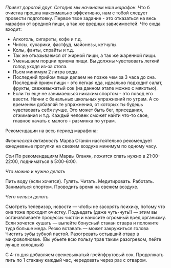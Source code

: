 *Привет дорогой друг. Сегодня мы начинаем наш марафон.*
Что б очистка прошла максимально эффективно, нам с тобой следует провести подготовку.
Первое твое задание - это отказаться на весь марафон от вредной пищи, а так же вредных зависимостей. Что сюда входит:
- Алкоголь, сигареты, кофе и т.д.
- Чипсы, сухарики, фастфуд, майонезы, кетчупы.
- Колы, фанты, спрайты и т.д.
- Так же отказываемся от жирной пищи, а так же жаренной пищи.
- Уменьшаем порции приема пищи. Вы должны чувствовать легкий голод уходя из-за стола.
- Пьем минимум 2 литра воды.
- Последний прийом пищи делаем не позже чем за 3 часа до сна. Последний прием пищи - это легкая еда, идеально подходит салат, фрукты, свежевыжатый сок (на данном этапе можно с мякотью).
- Если ты еще не занимаешься никаким спортом - это повод его ввести. Начни с банальных школьных упражнений по утрам. А со временем добавляй те упражнения, от которых ты будешь чувствовать себя лучше. Это может быть бег, приседания, отжимания и т.д. Каждый человек сможет найти что-то свое, главное начать с малого - разминка по утрам.

Рекомендации на весь период марафона:

*Физическая активность* 
Марва Оганян настоятельно рекомендует ежедневные прогулки на свежем воздухе минимум по одному часу.

*Сон* 
По рекомендациям Марвы Оганян, ложится спать нужно в 21:00-22:00, подниматься в 5:00-6:00.

*Что можно и нужно делать*

Пить воду (если хочется).
Гулять.
Читать.
Медитировать.
Работать.
Заниматься спортом.
Проводить время на свежем воздухе.

*Чего нельзя делать*

Смотреть телевизор, новости — чтобы не засорять психику, потому что она тоже проходит очистку. 
Подъедать (даже чуть-чуть!) — этим вы останавливаете процессы чистки и наносите огромный вред организму. Если хочется кушать — выпейте бонусный стакан отвара и положите туда больше меда. 
Резко вставать — может закружиться голова
Чистить зубы зубной пастой.
Разогревать остывший отвар в микроволновке. (Вы убьете всю пользу трав таким разогревом, пейте лучше холодный)

С 4-го дня добавляем свежевыжатый грейпфрутовый сок. Продолжать пить по 1 стакану каждый час, чередовать через раз с отваром.
